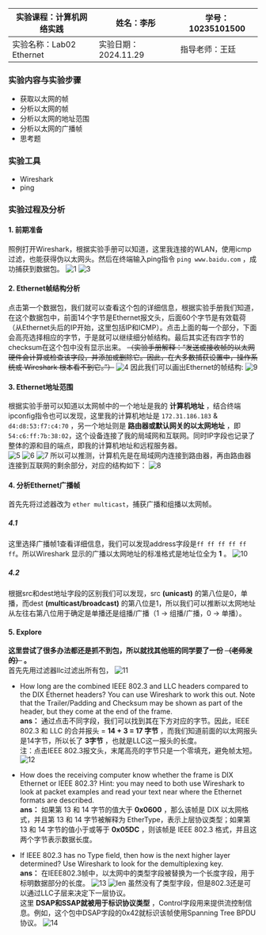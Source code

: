 | 实验课程：计算机网络实践      | 姓名：李彤         | 学号：10235101500 |
| ----------------------------- | -------------------- | ----------------- |
| 实验名称：Lab02 Ethernet | 实验日期：2024.11.29 | 指导老师：王廷  |

### 实验内容与实验步骤

* 获取以太网的帧
* 分析以太网的帧
* 分析以太网的地址范围
* 分析以太网的广播帧
* 思考题

### 实验工具

- Wireshark
- ping

### 实验过程及分析
#### 1. 前期准备
照例打开Wireshark，根据实验手册可以知道，这里我连接的WLAN，使用icmp过滤，也能获得伪以太网头。然后在终端输入ping指令 `ping www.baidu.com` ，成功捕获到数据包。
![1](./01-ping.png)
![3](./1..png)

#### 2. Ethernet帧结构分析
点击第一个数据包，我们就可以查看这个包的详细信息，根据实验手册我们知道，在这个数据包中，前面14个字节是Ethernet报文头，后面60个字节是有效载荷（从Ethernet头后的IP开始，这里包括IP和ICMP）。点击上面的每一个部分，下面会高亮选择相应的字节，于是就可以继续细分帧结构。最后其实还有四字节的checksum在这个包中没有显示出来。 ~~（实验手册解释：“发送或接收帧的以太网硬件会计算或检查该字段，并添加或删除它。因此，在大多数捕获设置中，操作系统或 Wireshark 根本看不到它。”）~~ 
![4](./3.jpg)
因此我们可以画出Ethernet的帧结构:
![9](./7.jpg)

#### 3. Ethernet地址范围
根据实验手册可以知道以太网帧中的一个地址是我的 **计算机地址** ，结合终端ipconfig指令也可以发现，这里我的计算机地址是 `172.31.186.183` & `d4:d8:53:f7:c4:70` ，另一个地址则是 **路由器或默认网关的以太网地址** ，即 `54:c6:ff:7b:38:02`，这个设备连接了我的局域网和互联网。同时IP字段也记录了整体的源和目的端点，即我的计算机地址和远程服务器。          
![5](./ip_WLAN.png)
![6](./4.png)
![7](./5.png)
所以可以推测，计算机先是在局域网内连接到路由器，再由路由器连接到互联网的剩余部分，对应的结构如下：
![8](./6.jpg)

#### 4. 分析Ethernet广播帧
首先先将过滤器改为 `ether multicast`，捕获广播和组播以太网帧。      
##### 4.1       
这里选择广播帧1查看详细信息，我们可以发现address字段是`ff ff ff ff ff ff`。所以Wireshark 显示的广播以太网地址的标准格式是地址位全为 **1** 。
![10](./9.png)
##### 4.2       
根据src和dest地址字段的区别我们可以发现，src **(unicast)** 的第八位是0，单播，而dest  **(multicast/broadcast)** 的第八位是1，所以我们可以推断以太网地址从左往右第八位用于确定是单播还是组播/广播（1 -> 组播/广播，0 -> 单播）。

#### 5. Explore
**这里尝试了很多办法都还是抓不到包，所以就找其他班的同学要了一份 ~~（老师发的）~~ 。**          
首先先用过滤器llc过滤出所有包，
![11](./llc.png)
* How long are the combined IEEE 802.3 and LLC headers compared to the DIX Ethernet headers? You can use Wireshark to work this out. Note that the Trailer/Padding and Checksum may be shown as part of the header, but they come at the end of the frame.       
**ans：** 通过点击不同字段，我们可以找到其在下方对应的字节。因此，IEEE 802.3 和 LLC 的合并报头 = **14 + 3 = 17 字节** ，而我们知道前面的以太网报头是14字节，所以长了 **3字节** ，也就是LLC这一报头的长度。   
注：点击IEEE 802.3报文头，末尾高亮的字节只是一个零填充，避免帧太短。        
![12](./ieee.jpg)

* How does the receiving computer know whether the frame is DIX Ethernet or IEEE 802.3? Hint: you may need to both use Wireshark to look at packet examples and read your text near where the Ethernet formats are described.        
**ans：** 如果第 13 和 14 字节的值大于 **0x0600** ，那么该帧是 DIX 以太网格式，并且第 13 和 14 字节被解释为 EtherType，表示上层协议类型；如果第 13 和 14 字节的值小于或等于 **0x05DC** ，则该帧是 IEEE 802.3 格式，并且这两个字节表示数据长度。

* If IEEE 802.3 has no Type field, then how is the next higher layer determined? Use Wireshark to look for the demultiplexing key.         
**ans：** 在IEEE802.3帧中，以太网中的类型字段被替换为一个长度字段，用于标明数据部分的长度。
![13](./type.png)
![len](./len.png)
虽然没有了类型字段，但是802.3还是可以通过LLC子层来决定下一层协议。      
这里 **DSAP和SSAP就被用于标识协议类型** ，Control字段用来提供流控制信息。例如，这个包中DSAP字段的0x42就标识该帧使用Spanning Tree BPDU协议。
![14](./llc3.png)